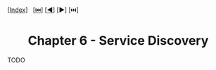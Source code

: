 <span id="back-to-top"/>

[[Index](./README.md)]&nbsp;&nbsp;
[[⏮️](./01%20-%20Wireless.md)]
[[◀️](./05%20-%20Android.md)]
[▶️]
[⏭️]

<h1 align="center">Chapter 6 - Service Discovery</h1>

TODO